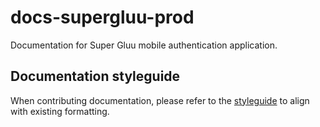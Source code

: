 # docs-supergluu-prod
Documentation for Super Gluu mobile authentication application. 

## Documentation styleguide 
When contributing documentation, please refer to the [styleguide](https://github.com/GluuFederation/docs-style-guide) to align with existing formatting. 
